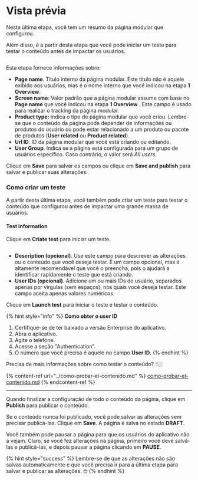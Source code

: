 # Vista prévia

Nesta última etapa, você tem um resumo da página modular que configurou.

Além disso, é a partir desta etapa que você pode iniciar um teste para testar o conteúdo antes de impactar os usuários.

<figure><img src="../.gitbook/assets/Overview_ModularPages.png" alt=""><figcaption></figcaption></figure>

Esta etapa fornece informações sobre:

* **Page name**. Título interno da página modular. Este título não é aquele exibido aos usuários, mas é o nome interno que você indicou na etapa **1 Overview**.
* **Screen name**: Valor padrão que a página modular assume com base no **Page name** que você indicou na etapa **1 Overview** . Este campo é usado para realizar o tracking da página modular.
* **Product type:** indica o tipo de página modular que você criou. Lembre-se que o conteúdo da página pode depender de informações ou produtos do usuário ou pode estar relacionado a um produto ou pacote de produtos (**User related** ou **Product related**).
* **Url ID**. ID da página modular que você está criando ou editando.
* **User Group**. Indica se a página está configurada para um grupo de usuários específico. Caso contrário, o valor será _All users_.

Clique em **Save** para salvar os campos ou clique em **Save and publish** para salvar e publicar suas alterações.

### Como criar um teste

A partir desta última etapa, você também pode criar um teste para testar o conteúdo que configurou antes de impactar uma grande massa de usuários.

#### Test information

Clique em **Criate test** para iniciar um teste.

<figure><img src="../.gitbook/assets/CreateTest.png" alt=""><figcaption></figcaption></figure>

* **Description (opcional)**. Use este campo para descrever as alterações ou o conteúdo que você deseja testar. É um campo opcional, mas é altamente recomendável que você o preencha, pois o ajudará a identificar rapidamente o teste que está criando.
* **User IDs (opcional)**. Adicione um ou mais IDs de usuário, separados apenas por vírgulas (sem espaços), nos quais você deseja testar. Este campo aceita apenas valores numéricos.

Clique em **Launch test** para iniciar o teste e testar o conteúdo.

{% hint style="info" %}
**Como obter o user ID**

1. Certifique-se de ter baixado a versão Enterprise do aplicativo.
2. Abra o aplicativo.
3. Agite o telefone.
4. Acesse a seção "Authentication".
5. O número que você precisa é aquele no campo **User ID.**
{% endhint %}

Precisa de mais informações sobre como testar o conteúdo? 👇🏼

{% content-ref url="../como-probar-el-contenido.md" %}
[como-probar-el-contenido.md](../como-probar-el-contenido.md)
{% endcontent-ref %}

***

Quando finalizar a configuração de todo o conteúdo da página, clique em **Publish** para publicar o conteúdo.

Se o conteúdo nunca foi publicado, você pode salvar as alterações sem precisar publicá-las. Clique em **Save**. A página é salva no estado **DRAFT**.

Você também pode pausar a página para que os usuários do aplicativo não a vejam. Claro, se você fez alterações na página, primeiro você deve salvá-las e publicá-las, e depois pausar a página clicando em **PAUSE**.

{% hint style="success" %}
Lembre-se de que as alterações não são salvas automaticamente e que você precisa ir para a última etapa para salvar e publicar as alterações. 🤓
{% endhint %}
